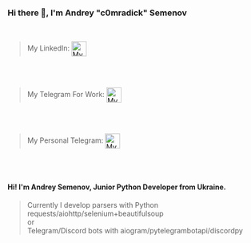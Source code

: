 ### Hi there 👋, I'm Andrey "c0mradick" Semenov
<br>

> My LinkedIn:
> <a href="https://www.linkedin.com/in/c0mradick/">
>   <img align="center" alt="My LinkedIn" width="30px" src="https://cdn.icon-icons.com/icons2/555/PNG/512/linkedin_icon-icons.com_53609.png" />
</a>
<br><br>

> My Telegram For Work:
> <a href="https://t.me/Andr3y_Semenov">
>   <img align="center" alt="My Telegram For Work" width="30px" src="https://cdn.icon-icons.com/icons2/2699/PNG/512/telegram_tile_logo_icon_169640.png" />
</a>
<br><br>

> My Personal Telegram:
> <a href="https://t.me/comradick">
>  <img align="center" alt="My Personal Telegram" width="30px" src="https://cdn.icon-icons.com/icons2/2248/PNG/512/telegram_icon_136124.png" />
</a>
<br><br>

#### Hi! I'm Andrey Semenov, Junior Python Developer from Ukraine.
> Currently I develop parsers with Python requests/aiohttp/selenium+beautifulsoup <br>
> or <br>
> Telegram/Discord bots with aiogram/pytelegrambotapi/discordpy

<!--
**c0mradick/c0mradick** is a ✨ _special_ ✨ repository because its `README.md` (this file) appears on your GitHub profile.

Here are some ideas to get you started:

- 🔭 I’m currently working on ...
- 🌱 I’m currently learning ...
- 👯 I’m looking to collaborate on ...
- 🤔 I’m looking for help with ...
- 💬 Ask me about ...
- 📫 How to reach me: ...
- 😄 Pronouns: ...
- ⚡ Fun fact: ...
-->
